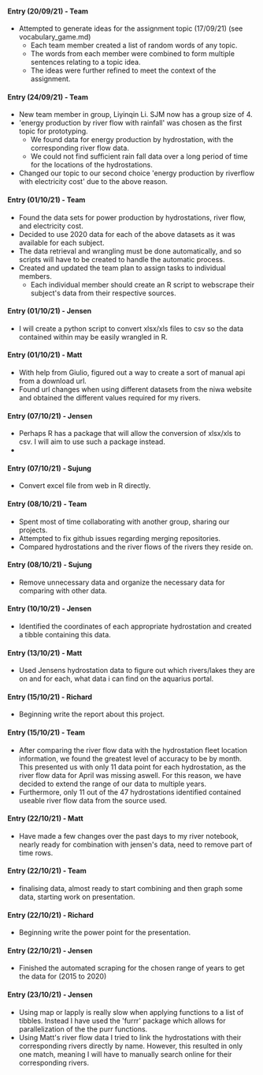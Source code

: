 #### Entry (20/09/21) - Team
- Attempted to generate ideas for the assignment topic (17/09/21) (see vocabulary_game.md)
  - Each team member created a list of random words of any topic.
  - The words from each member were combined to form multiple sentences relating to a topic idea.
  - The ideas were further refined to meet the context of the assignment.

#### Entry (24/09/21) - Team
- New team member in group, Liyinqin Li. SJM now has a group size of 4.
- 'energy production by river flow with rainfall' was chosen as the first topic for prototyping.
  - We found data for energy production by hydrostation, with the corresponding river flow data.
  - We could not find sufficient rain fall data over a long period of time for the locations of the hydrostations.  
- Changed our topic to our second choice 'energy production by riverflow with electricity cost' due to the above reason.

#### Entry (01/10/21) - Team
- Found the data sets for power production by hydrostations, river flow, and electricity cost.
- Decided to use 2020 data for each of the above datasets as it was available for each subject.
- The data retrieval and wrangling must be done automatically, and so scripts will have to be created to handle the automatic process.
- Created and updated the team plan to assign tasks to individual members.
    - Each individual member should create an R script to webscrape their subject's data from their respective sources. 

#### Entry (01/10/21) - Jensen
- I will create a python script to convert xlsx/xls files to csv so the data contained within may be easily wrangled in R.

#### Entry (01/10/21) - Matt
- With help from Giulio, figured out a way to create a sort of manual api from a download url.
- Found url changes when using different datasets from the niwa website and obtained the different values required for my rivers.

#### Entry (07/10/21) - Jensen
- Perhaps R has a package that will allow the conversion of xlsx/xls to csv. I will aim to use such a package instead. 
- 
#### Entry (07/10/21) - Sujung
- Convert excel file from web in R directly.

#### Entry (08/10/21) - Team
- Spent most of time collaborating with another group, sharing our projects.
- Attempted to fix github issues regarding merging repositories.
- Compared hydrostations and the river flows of the rivers they reside on.

#### Entry (08/10/21) - Sujung
- Remove unnecessary data and organize the necessary data for comparing with other data.

#### Entry (10/10/21) - Jensen
- Identified the coordinates of each appropriate hydrostation and created a tibble containing this data.

#### Entry (13/10/21) - Matt
- Used Jensens hydrostation data to figure out which rivers/lakes they are on and for each, what data i can find on the aquarius portal.

#### Entry (15/10/21) - Richard
- Beginning write the report about this project.

#### Entry (15/10/21) - Team
- After comparing the river flow data with the hydrostation fleet location information, we found the greatest level of accuracy to be by month. This presented us with only 11 data point for each hydrostation, as the river flow data for April was missing aswell. For this reason, we have decided to extend the range of our data to multiple years.
- Furthermore, only 11 out of the 47 hydrostations identified contained useable river flow data from the source used.

#### Entry (22/10/21) - Matt
- Have made a few changes over the past days to my river notebook, nearly ready for combination with jensen's data, need to remove part of time rows.

#### Entry (22/10/21) - Team
- finalising data, almost ready to start combining and then graph some data, starting work on presentation.

#### Entry (22/10/21) - Richard
- Beginning write the power point for the presentation.

#### Entry (22/10/21) - Jensen
- Finished the automated scraping for the chosen range of years to get the data for (2015 to 2020)

#### Entry (23/10/21) - Jensen
- Using map or lapply is really slow when applying functions to a list of tibbles. Instead I have used the 'furrr' package which allows for parallelization of the the purr functions.
- Using Matt's river flow data I tried to link the hydrostations with their corresponding rivers directly by name. However, this resulted in only one match, meaning I will have to manually search online for their corresponding rivers.
